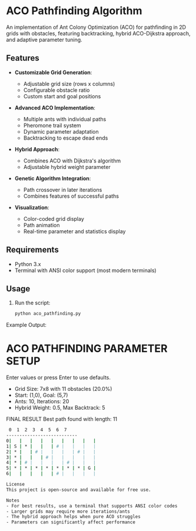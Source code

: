 # ACO Pathfinding Algorithm

An implementation of Ant Colony Optimization (ACO) for pathfinding in 2D grids with obstacles, featuring backtracking, hybrid ACO-Dijkstra approach, and adaptive parameter tuning.

## Features

- **Customizable Grid Generation**:
  - Adjustable grid size (rows x columns)
  - Configurable obstacle ratio
  - Custom start and goal positions

- **Advanced ACO Implementation**:
  - Multiple ants with individual paths
  - Pheromone trail system
  - Dynamic parameter adaptation
  - Backtracking to escape dead ends

- **Hybrid Approach**:
  - Combines ACO with Dijkstra's algorithm
  - Adjustable hybrid weight parameter

- **Genetic Algorithm Integration**:
  - Path crossover in later iterations
  - Combines features of successful paths

- **Visualization**:
  - Color-coded grid display
  - Path animation
  - Real-time parameter and statistics display

## Requirements

- Python 3.x
- Terminal with ANSI color support (most modern terminals)

## Usage

1. Run the script:
   ```bash
   python aco_pathfinding.py

Example Output:

ACO PATHFINDING PARAMETER SETUP
==================================================
Enter values or press Enter to use defaults.

 - Grid Size: 7x8 with 11 obstacles (20.0%)
 - Start: (1,0), Goal: (5,7)
 - Ants: 10, Iterations: 20
 - Hybrid Weight: 0.5, Max Backtrack: 5

FINAL RESULT
Best path found with length: 11
 ```bash
  0  1  2  3  4  5  6  7  
---------------------------
0|   |   |   |   |   |   |   |   |
1| S | * |   |   | # |   |   |   |
2| * |   | # |   |   |   | # |   |
3| * |   |   | # |   |   |   |   |
4| * | # |   |   |   | # |   |   |
5| * | * | * | * | * | * | * | G |
6|   |   |   |   | # |   |   |   |

License
This project is open-source and available for free use.

Notes
 - For best results, use a terminal that supports ANSI color codes
 - Larger grids may require more iterations/ants
 - The hybrid approach helps when pure ACO struggles
 - Parameters can significantly affect performance
